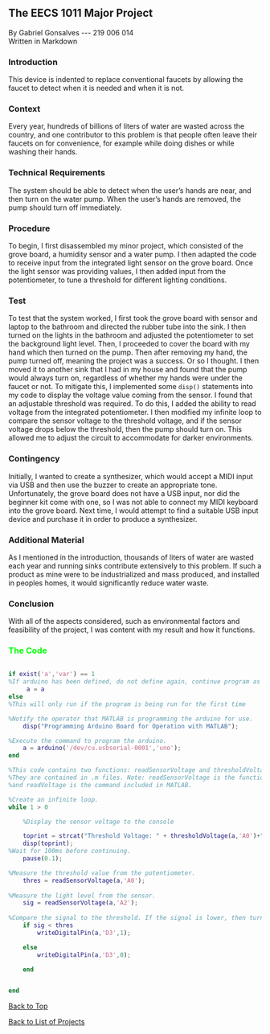 ## The EECS 1011 Major Project
By Gabriel Gonsalves --- 219 006 014  
Written in Markdown  
### Introduction
This device is indented to replace conventional faucets by allowing the faucet to detect when it is needed and when it is not.  

### Context  

Every year, hundreds of billions of liters of water are wasted across the country, and one contributor to this problem is that people often leave their faucets on for convenience, for example while doing dishes or while washing their hands.  

### Technical Requirements  
The system should be able to detect when the user’s hands are near, and then turn on the water pump. When the user’s hands are removed, the pump should turn off immediately.  

### Procedure  
To begin, I first disassembled my minor project, which consisted of the grove board, a humidity sensor and a water pump. I then adapted the code to receive input from the integrated light sensor on the grove board. Once the light sensor was providing values, I then added input from the potentiometer, to tune a threshold for different lighting conditions.  
### Test  
To test that the system worked, I first took the grove board with sensor and laptop to the bathroom and directed the rubber tube into the sink. I then turned on the lights in the bathroom and adjusted the potentiometer to set the background light level. Then, I proceeded to cover the board with my hand which then turned on the pump. Then after removing my hand, the pump turned off, meaning the project was a success. Or so I thought. I then moved it to another sink that I had in my house and found that the pump would always turn on, regardless of whether my hands were under the faucet or not. To mitigate this, I implemented some ``` disp() ``` statements into my code to display the voltage value coming from the sensor. I found that an adjustable threshold was required. To do this, I added the ability to read voltage from the integrated potentiometer. I then modified my infinite loop to compare the sensor voltage to the threshold voltage, and if the sensor voltage drops below the threshold, then the pump should turn on. This allowed me to adjust the circuit to accommodate for darker environments.  
### Contingency  
Initially, I wanted to create a synthesizer, which would accept a MIDI input via USB and then use the buzzer to create an appropriate tone. Unfortunately, the grove board does not have a USB input, nor did the beginner kit come with one, so I was not able to connect my MIDI keyboard into the grove board. Next time, I would attempt to find a suitable USB input device and purchase it in order to produce a synthesizer.  
### Additional Material  
As I mentioned in the introduction, thousands of liters of water are wasted each year and running sinks contribute extensively to this problem. If such a product as mine were to be industrialized and mass produced, and installed in peoples homes, it would significantly reduce water waste.  
### Conclusion  
With all of the aspects considered, such as environmental factors and feasibility of the project, I was content with my result and how it functions.  

### <span style="color:lime">The Code</span>
```matlab

if exist('a','var') == 1
%If arduino has been defined, do not define again, continue program as normal.
     a = a
else
%This will only run if the program is being run for the first time

%Notify the operator that MATLAB is programming the arduino for use.
    disp("Programming Arduino Board for Operation with MATLAB");

%Execute the command to program the arduino.
    a = arduino('/dev/cu.usbserial-0001','uno');
end

%This code contains two functions: readSensorVoltage and thresholdVoltage.
%They are contained in .m files. Note: readSensorVoltage is the function
%and readVoltage is the command included in MATLAB.

%Create an infinite loop.
while 1 > 0

    %Display the sensor voltage to the console

    toprint = strcat("Threshold Voltage: " + thresholdVoltage(a,'A0')+", Sensor Voltage: " + readSensorVoltage(a,'A2'));
    disp(toprint);
%Wait for 100ms before continuing.
    pause(0.1);

%Measure the threshold value from the potentiometer.
    thres = readSensorVoltage(a,'A0');
    
%Measure the light level from the sensor.     
    sig = readSensorVoltage(a,'A2');
    
%Compare the signal to the threshold. If the signal is lower, then turn the pump on. Otherwise, pump must be off. 
    if sig < thres
        writeDigitalPin(a,'D3',1);

    else
        writeDigitalPin(a,'D3',0);

    end


end
```



[Back to Top](/Projects/EECS1011/MajorProject#Introduction)  

[Back to List of Projects](/Projects)  

